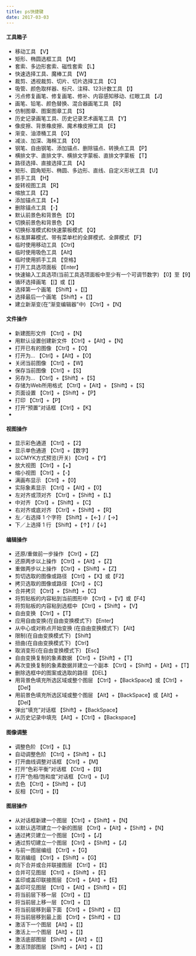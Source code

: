 ```yaml
---
title: ps快捷键
date: 2017-03-03
---
```

#### 工具箱子
- 移动工具 【V】
- 矩形、椭圆选框工具 【M】
- 套索、多边形套索、磁性套索 【L】
- 快速选择工具、魔棒工具 【W】 
- 裁剪、透视裁剪、切片、切片选择工具 【C】
- 吸管、颜色取样器、标尺、注释、123计数工具 【I】 
- 污点修复画笔、修复画笔、修补、内容感知移动、红眼工具 【J】 
- 画笔、铅笔、颜色替换、混合器画笔工具 【B】
- 仿制图章、图案图章工具 【S】 
- 历史记录画笔工具、历史记录艺术画笔工具 【Y】 
- 像皮擦、背景橡皮擦、魔术橡皮擦工具 【E】
- 渐变、油漆桶工具 【G】
- 减淡、加深、海棉工具 【O】 
- 钢笔、自由钢笔、添加锚点、删除锚点、转换点工具 【P】 
- 横排文字、直排文字、横排文字蒙板、直排文字蒙板 【T】
- 路径选择、直接选择工具 【A】 
- 矩形、圆角矩形、椭圆、多边形、直线、自定义形状工具 【U】
- 抓手工具 【H】
- 旋转视图工具 【R】 
- 缩放工具 【Z】 
- 添加锚点工具 【+】
- 删除锚点工具 【-】
- 默认前景色和背景色 【D】
- 切换前景色和背景色 【X】
- 切换标准模式和快速蒙板模式 【Q】
- 标准屏幕模式、带有菜单栏的全屏模式、全屏模式 【F】
- 临时使用移动工具 【Ctrl】
- 临时使用吸色工具 【Alt】
- 临时使用抓手工具 【空格】
- 打开工具选项面板 【Enter】
- 快速输入工具选项(当前工具选项面板中至少有一个可调节数字) 【0】至【9】
- 循环选择画笔 【[】或【]】
- 选择第一个画笔 【Shift】+【[】
- 选择最后一个画笔 【Shift】+【]】
- 建立新渐变(在”渐变编辑器”中) 【Ctrl】+【N】

#### 文件操作
- 新建图形文件 【Ctrl】+【N】
- 用默认设置创建新文件 【Ctrl】+【Alt】+【N】 
- 打开已有的图像 【Ctrl】+【O】 
- 打开为... 【Ctrl】+【Alt】+【O】 
- 关闭当前图像 【Ctrl】+【W】 
- 保存当前图像 【Ctrl】+【S】 
- 另存为... 【Ctrl】+【Shift】+【S】 
- 存储为Web所用格式 【Ctrl】+【Alt】+ 【Shift】+【S】 
- 页面设置 【Ctrl】+【Shift】+【P】 
- 打印 【Ctrl】+【P】 
- 打开“预置”对话框 【Ctrl】+【K】
- 
####  视图操作
- 显示彩色通道 【Ctrl】+【2】 
- 显示单色通道 【Ctrl】+【数字】
- 以CMYK方式预览(开关) 【Ctrl】+【Y】
- 放大视图 【Ctrl】+【+】
- 缩小视图 【Ctrl】+【-】
- 满画布显示 【Ctrl】+【0】
- 实际象素显示 【Ctrl】+【Alt】+【0】
- 左对齐或顶对齐 【Ctrl】+【Shift】+【L】 
- 中对齐 【Ctrl】+【Shift】+【C】 
- 右对齐或底对齐 【Ctrl】+【Shift】+【R】
- 左／右选择 1 个字符 【Shift】+【←】/【→】 
- 下／上选择 1 行 【Shift】+【↑】/【↓】
#### 编辑操作
- 还原/重做前一步操作 【Ctrl】+【Z】 
- 还原两步以上操作 【Ctrl】+【Alt】+【Z】 
- 重做两步以上操作 【Ctrl】+【Shift】+【Z】 
- 剪切选取的图像或路径 【Ctrl】+【X】或【F2】 
- 拷贝选取的图像或路径 【Ctrl】+【C】 
- 合并拷贝 【Ctrl】+【Shift】+【C】 
- 将剪贴板的内容粘到当前图形中 【Ctrl】+【V】或【F4】 
- 将剪贴板的内容粘到选框中 【Ctrl】+【Shift】+【V】 
- 自由变换 【Ctrl】+【T】 
- 应用自由变换(在自由变换模式下) 【Enter】 
- 从中心或对称点开始变换 (在自由变换模式下) 【Alt】 
- 限制(在自由变换模式下) 【Shift】 
- 扭曲(在自由变换模式下) 【Ctrl】 
- 取消变形(在自由变换模式下) 【Esc】 
- 自由变换复制的象素数据 【Ctrl】+【Shift】+【T】 
- 再次变换复制的象素数据并建立一个副本 【Ctrl】+【Shift】+【Alt】+【T】 
- 删除选框中的图案或选取的路径 【DEL】 
- 用背景色填充所选区域或整个图层 【Ctrl】+【BackSpace】或【Ctrl】+【Del】 
- 用前景色填充所选区域或整个图层 【Alt】+【BackSpace】或【Alt】+【Del】 
- 弹出“填充”对话框 【Shift】+【BackSpace】 
- 从历史记录中填充 【Alt】+【Ctrl】+【Backspace】
#### 图像调整
- 调整色阶 【Ctrl】+【L】 
- 自动调整色阶 【Ctrl】+【Shift】+【L】 
- 打开曲线调整对话框 【Ctrl】+【M】 
- 打开“色彩平衡”对话框 【Ctrl】+【B】 
- 打开“色相/饱和度”对话框 【Ctrl】+【U】 
- 去色 【Ctrl】+【Shift】+【U】 
- 反相 【Ctrl】+【I】

#### 图层操作
- 从对话框新建一个图层 【Ctrl】+【Shift】+【N】 
- 以默认选项建立一个新的图层 【Ctrl】+【Alt】+【Shift】+【N】 
- 通过拷贝建立一个图层 【Ctrl】+【J】 
- 通过剪切建立一个图层 【Ctrl】+【Shift】+【J】 
- 与前一图层编组 【Ctrl】+【G】 
- 取消编组 【Ctrl】+【Shift】+【G】 
- 向下合并或合并联接图层 【Ctrl】+【E】 
- 合并可见图层 【Ctrl】+【Shift】+【E】 
- 盖印或盖印联接图层 【Ctrl】+【Alt】+【E】 
- 盖印可见图层 【Ctrl】+【Alt】+【Shift】+【E】 
- 将当前层下移一层 【Ctrl】+【[】 
- 将当前层上移一层 【Ctrl】+【]】 
- 将当前层移到最下面 【Ctrl】+【Shift】+【[】 
- 将当前层移到最上面 【Ctrl】+【Shift】+【]】 
- 激活下一个图层 【Alt】+【[】 
- 激活上一个图层 【Alt】+【]】 
- 激活底部图层 【Shift】+【Alt】+【[】 
- 激活顶部图层 【Shift】+【Alt】+【]】
  